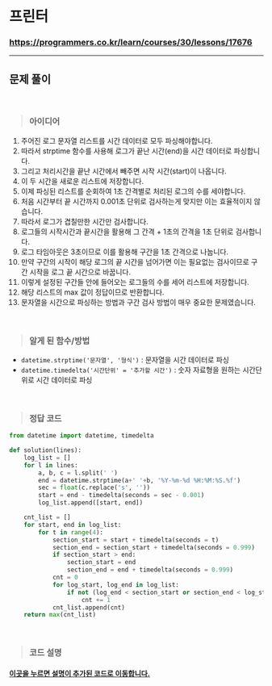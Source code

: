 # 프린터

### https://programmers.co.kr/learn/courses/30/lessons/17676

<hr>

## 문제 풀이

<br>

> ### 아이디어
1. 주어진 로그 문자열 리스트를 시간 데이터로 모두 파싱해야합니다.
2. 따라서 strptime 함수를 사용해 로그가 끝난 시간(end)을 시간 데이터로 파싱합니다.
3. 그리고 처리시간을 끝난 시간에서 빼주면 시작 시간(start)이 나옵니다.
4. 이 두 시간을 새로운 리스트에 저장합니다.
5. 이제 파싱된 리스트를 순회하여 1초 간격별로 처리된 로그의 수를 세야합니다.
6. 처음 시간부터 끝 시간까지 0.001초 단위로 검사하는게 맞지만 이는 효율적이지 않습니다.
7. 따라서 로그가 겹칠만한 시간만 검사합니다.
8. 로그들의 시작시간과 끝시간을 활용해 그 간격 + 1초의 간격을 1초 단위로 검사합니다.
9. 로그 타임아웃은 3초이므로 이를 활용해 구간을 1초 간격으로 나눕니다.
10. 만약 구간의 시작이 해당 로그의 끝 시간을 넘어가면 이는 필요없는 검사이므로 구간 시작을 로그 끝 시간으로 바꿉니다.
11. 이렇게 설정된 구간들 안에 들어오는 로그들의 수를 세어 리스트에 저장합니다.
12. 해당 리스트의 max 값이 정답이므로 반환합니다.
13. 문자열을 시간으로 파싱하는 방법과 구간 검사 방법이 매우 중요한 문제였습니다.

<br>

> ### 알게 된 함수/방법
- `datetime.strptime('문자열', '형식')` : 문자열을 시간 데이터로 파싱
- `datetime.timedelta('시간단위' = '추가할 시간')` : 숫자 자료형을 원하는 시간단위로 시간 데이터로 파싱

<br>

> ### 정답 코드
```python
from datetime import datetime, timedelta

def solution(lines):
    log_list = []
    for l in lines:
        a, b, c = l.split(' ')
        end = datetime.strptime(a+' '+b, '%Y-%m-%d %H:%M:%S.%f')
        sec = float(c.replace('s', ''))
        start = end - timedelta(seconds = sec - 0.001)
        log_list.append([start, end])

    cnt_list = []
    for start, end in log_list:
        for t in range(4):
            section_start = start + timedelta(seconds = t)
            section_end = section_start + timedelta(seconds = 0.999)
            if section_start > end:
                section_start = end
                section_end = end + timedelta(seconds = 0.999)
            cnt = 0
            for log_start, log_end in log_list:
                if not (log_end < section_start or section_end < log_start):
                    cnt += 1
            cnt_list.append(cnt)
    return max(cnt_list)
```

<br>

> ### 코드 설명

<h4><a href="../pyCode/26-2 추석트래픽.py">이곳을 누르면 설명이 추가된 코드로 이동합니다.</a></h4>
